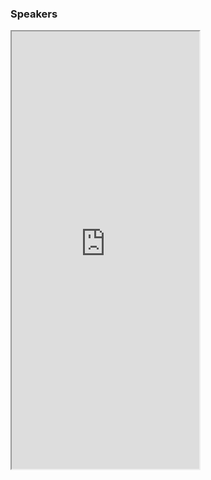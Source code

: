 ### Speakers

<iframe src="https://docs.google.com/spreadsheets/d/e/2PACX-1vRWMazYGXFoLPmMK4uuhP-m6XSgOhnjPx_jAAqCTVGLPdVphm9IXErc8GtGOergi0UnAV20dORFNkZ5/pubhtml?gid=0&amp;single=true&amp;widget=true&amp;headers=false", height = 700></iframe>
